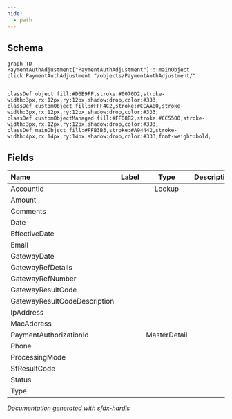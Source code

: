 ```yaml
---
hide:
  - path
---
```



## Schema

```mermaid
graph TD
PaymentAuthAdjustment["PaymentAuthAdjustment"]:::mainObject
click PaymentAuthAdjustment "/objects/PaymentAuthAdjustment/"


classDef object fill:#D6E9FF,stroke:#0070D2,stroke-width:3px,rx:12px,ry:12px,shadow:drop,color:#333;
classDef customObject fill:#FFF4C2,stroke:#CCAA00,stroke-width:3px,rx:12px,ry:12px,shadow:drop,color:#333;
classDef customObjectManaged fill:#FFD8B2,stroke:#CC5500,stroke-width:3px,rx:12px,ry:12px,shadow:drop,color:#333;
classDef mainObject fill:#FFB3B3,stroke:#A94442,stroke-width:4px,rx:14px,ry:14px,shadow:drop,color:#333,font-weight:bold;

```


<!-- Object description -->

## Fields

| Name      | Label | Type | Description |
| :-------- | :---- | :--: | :---------- | 
| AccountId |  | Lookup | <!-- --> |
| Amount |  |  | <!-- --> |
| Comments |  |  | <!-- --> |
| Date |  |  | <!-- --> |
| EffectiveDate |  |  | <!-- --> |
| Email |  |  | <!-- --> |
| GatewayDate |  |  | <!-- --> |
| GatewayRefDetails |  |  | <!-- --> |
| GatewayRefNumber |  |  | <!-- --> |
| GatewayResultCode |  |  | <!-- --> |
| GatewayResultCodeDescription |  |  | <!-- --> |
| IpAddress |  |  | <!-- --> |
| MacAddress |  |  | <!-- --> |
| PaymentAuthorizationId |  | MasterDetail | <!-- --> |
| Phone |  |  | <!-- --> |
| ProcessingMode |  |  | <!-- --> |
| SfResultCode |  |  | <!-- --> |
| Status |  |  | <!-- --> |
| Type |  |  | <!-- --> |








_Documentation generated with [sfdx-hardis](https://sfdx-hardis.cloudity.com)_
